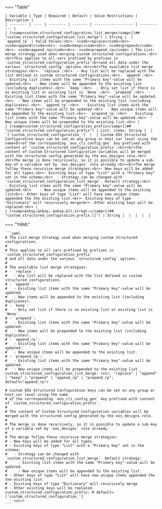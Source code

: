 <!--
  ~ Copyright (c) 2024 Arista Networks, Inc.
  ~ Use of this source code is governed by the Apache License 2.0
  ~ that can be found in the LICENSE file.
  -->
=== "Table"

    | Variable | Type | Required | Default | Value Restrictions | Description |
    | -------- | ---- | -------- | ------- | ------------------ | ----------- |
    | [<samp>custom_structured_configuration_list_merge</samp>](## "custom_structured_configuration_list_merge") | String |  | `append_rp` | Valid Values:<br>- <code>replace</code><br>- <code>append</code><br>- <code>keep</code><br>- <code>prepend</code><br>- <code>append_rp</code><br>- <code>prepend_rp</code> | The List-merge strategy used when merging custom structured configurations.<br><br>This applies to all vars prefixed by prefixes in `custom_structured_configuration_prefix`<br>and all data under the various `structured_config` options.<br><br>The available list merge strategies:<br>- `replace`:<br>  - Any list will be replaced with the list defined in custom structured configurations.<br>- `append`:<br>  - Existing list items with the same "Primary key"-value will be updated.<br>  - New items will be appended to the existing list (including duplicates).<br>- `keep`:<br>  - Only set list if there is no existing list or existing list is `None`.<br>- `prepend`:<br>  - Existing list items with the same "Primary key"-value will be updated.<br>  - New items will be prepended to the existing list (including duplicates).<br>- `append_rp`:<br>  - Existing list items with the same "Primary key"-value will be updated.<br>  - New unique items will be appended to the existing list.<br>- `prepend_rp`:<br>  - Existing list items with the same "Primary key"-value will be updated.<br>  - New unique items will be prepended to the existing list.<br> |
    | [<samp>custom_structured_configuration_prefix</samp>](## "custom_structured_configuration_prefix") | List, items: String |  | `['custom_structured_configuration_']` |  | Custom EOS Structured Configuration keys can be set on any group or host_var level using the name<br>of the corresponding `eos_cli_config_gen` key prefixed with content of `custom_structured_configuration_prefix`.<br><br>The content of Custom Structured Configuration variables will be merged with the structured config generated by the eos_designs role.<br><br>The merge is done recursively, so it is possible to update a sub-key of a variable set by `eos_designs` role already.<br><br>The merge follow these recursive merge strategies:<br>- New keys will be added for all types.<br>- Existing keys of type "List" with a "Primary key" set in the schema:<br>  - Strategy can be changed with `custom_structured_configuration_list_merge`. Default strategy:<br>    - Existing list items with the same "Primary key"-value will be updated.<br>    - New unique items will be appended to the existing list<br>- Other keys of type "List" will have new unique items appended the the existing list.<br>- Existing keys of type "Dictionary" will recursively merge<br>- Other existing keys will be replaced.<br> |
    | [<samp>&nbsp;&nbsp;-&nbsp;&lt;str&gt;</samp>](## "custom_structured_configuration_prefix.[]") | String |  |  |  |  |

=== "YAML"

    ```yaml
    # The List-merge strategy used when merging custom structured configurations.
    #
    # This applies to all vars prefixed by prefixes in `custom_structured_configuration_prefix`
    # and all data under the various `structured_config` options.
    #
    # The available list merge strategies:
    # - `replace`:
    #   - Any list will be replaced with the list defined in custom structured configurations.
    # - `append`:
    #   - Existing list items with the same "Primary key"-value will be updated.
    #   - New items will be appended to the existing list (including duplicates).
    # - `keep`:
    #   - Only set list if there is no existing list or existing list is `None`.
    # - `prepend`:
    #   - Existing list items with the same "Primary key"-value will be updated.
    #   - New items will be prepended to the existing list (including duplicates).
    # - `append_rp`:
    #   - Existing list items with the same "Primary key"-value will be updated.
    #   - New unique items will be appended to the existing list.
    # - `prepend_rp`:
    #   - Existing list items with the same "Primary key"-value will be updated.
    #   - New unique items will be prepended to the existing list.
    custom_structured_configuration_list_merge: <str; "replace" | "append" | "keep" | "prepend" | "append_rp" | "prepend_rp"; default="append_rp">

    # Custom EOS Structured Configuration keys can be set on any group or host_var level using the name
    # of the corresponding `eos_cli_config_gen` key prefixed with content of `custom_structured_configuration_prefix`.
    #
    # The content of Custom Structured Configuration variables will be merged with the structured config generated by the eos_designs role.
    #
    # The merge is done recursively, so it is possible to update a sub-key of a variable set by `eos_designs` role already.
    #
    # The merge follow these recursive merge strategies:
    # - New keys will be added for all types.
    # - Existing keys of type "List" with a "Primary key" set in the schema:
    #   - Strategy can be changed with `custom_structured_configuration_list_merge`. Default strategy:
    #     - Existing list items with the same "Primary key"-value will be updated.
    #     - New unique items will be appended to the existing list
    # - Other keys of type "List" will have new unique items appended the the existing list.
    # - Existing keys of type "Dictionary" will recursively merge
    # - Other existing keys will be replaced.
    custom_structured_configuration_prefix: # default=['custom_structured_configuration_']
      - <str>
    ```
